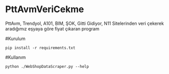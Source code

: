 # PttAvmVeriCekme
PttAvm, Trendyol, A101, BIM, ŞOK, Gitti Gidiyor, N11 Sitelerinden veri çekerek aradığımız eşyaya göre fiyat çıkaran program

#Kurulum
```
pip install -r requirements.txt
```

#Kullanım
```
python ./WebShopDataScraper.py --help
```
